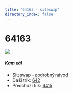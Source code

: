 ```yaml
---
title: "64163 - siteswap"
directory_index: false
---
```


# 64163

![](/animace/siteswap/64163.gif)

##### Kam dál

- [Siteswap - podrobný návod](/siteswap.html "Podrobné vysvětlení siteswapů..")
- Další trik: [642](642.html "Siteswap 642")
- Předchozí trik: [6415](6415.html "Siteswap 6415")


